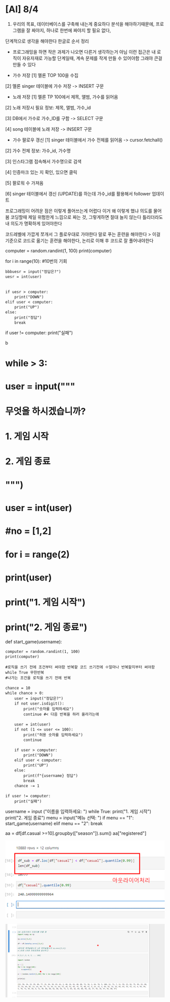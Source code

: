  

# [AI] 8/4

1. 우리의 목표, 데이터베이스를 구축해 내는게 중요하다 분석을 해야하기때문에, 프로그램을 잘 짜야지, 하나로 한번에 짜야지 할 필요 없다,

단계적으로 생각을 해야한다 한글로 순서 정리

- 프로그래밍을 하면 작은 과제가 나오면 다른거 생각하는거 아님 이런 접근은 내 로직이 자유자재로 가능할 단계일때, 계속 문제를 작게 만들 수 있어야함 그래야 큰걸 만들 수 있다

- 가수 저장 [1] 멜론 TOP 100을 수집

[2] 멜론 singer 테이블에 가수 저장 -> INSERT 구문

- 노래 저장 [1] 멜론 TP 100에서 제목, 앨범, 가수를 읽어옴

[2] 노래 저장시 필요 정보: 제목, 앨범, 가수_id

[3] DB에서 가수로 가수_ID를 구함 -> SELECT 구문

[4] song 테이블에 노래 저장 -> INSERT 구문

- 가수 팔로우 갱신 [1] singer 테이블에서 가수 전체를 읽어옴 -> cursor.fetchall()

[2] 가수 전체 정보: 가수_id, 가수명

[3] 인스타그램 접속해서 가수명으로 검색

[4] 인증마크 있는 지 확인, 있으면 클릭

[5] 팔로워 수 가져옴

[6] singer 테이블에서 갱신 (UPDATE)를 하는데 가수_id를 활용해서 follower 업데이트

프로그래밍이 어려운 점은 이렇게 풀어쓰는게 어렵다 이거 왜 이렇게 했냐 의도를 물어봄 코딩할때 제일 위험한게 느낌으로 짜는 것, 그렇게하면 절대 늘지 않는다 틀리더라도 내 의도가 명확하게 있어야한다

코드레벨에 가깝게 쪼개서 그 플로우대로 가야한다 말로 푸는 훈련을 해야한다 > 이걸 기준으로 코드로 옮기는 훈련을 해야한다, 논리로 이해 후 코드로 잘 풀어내야한다

computer = random.randint(1, 100) print(computer)

for i in range(10): #10번의 기회

```
bbbuesr = input("정답은?")
uesr = int(user)


if uesr > computer:
    print("DOWN")
elif user < computer:
    print("UP")
else:
    print("정답")
    break
```

if user != computer: print("실패")

b

# while > 3:

# user = input("""

# 무엇을 하시겠습니까?

# 1. 게임 시작

# 2. 게임 종료

# """)

# user = int(user)

# #no = [1,2]

# for i = range(2)

# print(user)

# print("1. 게임 시작")

# print("2. 게임 종료")

def start_game(username):

```
computer = random.randint(1, 100)
print(computer)

#로직을 쓰기 전에 조건부터 써야함 반복할 코드 쓰기전에 ㅇ얼마나 반복할지부터 써야함 while True 무한반복
#나가는 조건을 로직을 쓰기 전에 반복

chance = 10
while chance > 0:
    user = input("정답은?")
    if not user.isdigit():
        print("숫자를 입력하세요")
        continue #< 다음 반복을 하러 올라가는애

    user = int(user)
    if not (1 <= user <= 100):
        print("허용 숫자를 입력하세요")
        continue

    if user > computer:
        print("DOWN")
    elif user < computer:
        print("UP")
    else:
        print(f"{username} 정답")
        break
    chance -= 1

if user != computer:
    print("실패")
```

username = input ("이름을 입력하세요: ") while True: print("1. 게임 시작") print("2. 게임 종료") menu = input("메뉴 선택: ") if menu == "1": start_game(username) elif menu == "2": break

aa = df[df.casual >=10].groupby(["season"]).sum() aa["registered"]

[![](HTML%20import/Attachments/Untitled%202.png)](Untitled%202.png)

[![](HTML%20import/Attachments/Untitled%203.png)](Untitled%203.png)